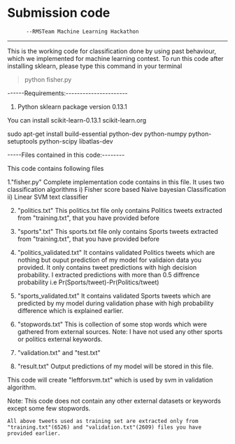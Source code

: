 # Submission code
          --RMSTeam Machine Learning Hackathon
-----------------------------------------------------------------

This is the working code for classification done by using past behaviour, which we implemented for  machine learning contest.
To run this code after installing sklearn, please type this command in your terminal
>	python fisher.py

------Requirements:----------------------

1. Python sklearn package version 0.13.1

You can install scikit-learn-0.13.1 scikit-learn.org

sudo apt-get install build-essential python-dev python-numpy python-setuptools python-scipy libatlas-dev

-----Files contained in this code:--------

This code contains following files

1."fisher.py" 
	Complete implementation code contains in this file. 
	It uses two classification algorithms 
	i) Fisher score based Naive bayesian Classification
	ii) Linear SVM text classifier
	
2. "politics.txt"
	This politics.txt file only contains Politics tweets extracted from "training.txt", that you have provided before
	
3. "sports".txt"
	This sports.txt file only contains Sports tweets extracted from "training.txt", that you have provided before
	
4. "politics_validated.txt"
	It contains validated Politics tweets which are nothing but ouput prediction of my model for validaion data you provided.
	It only contains tweet predictions with high decision probability. 
	I extracted predictions with more than 0.5 diffrence probability i.e Pr(Sports/tweet)-Pr(Politics/tweet)
	
5. "sports_validated.txt"
	It contains validated Sports tweets which are predicted by my model during validation phase with high probability difference which is explained earlier.
	
6. "stopwords.txt"
	This is collection of some stop words which were gathered from external sources. 
Note: I have not used any other sports or politics external keywords.

7. "validation.txt" and "test.txt"

8. "result.txt"
	Output predictions of my model will be stored in this file.

This code will create "leftforsvm.txt" which is used by svm in validation algorithm.

Note: This code does not contain any other external datasets or keywords except some few stopwords. 

	All above tweets used as training set are extracted only from "training.txt"(6526) and "validation.txt"(2609) files you have provided earlier.
